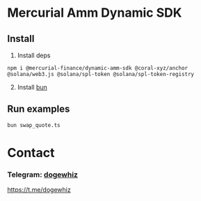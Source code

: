 # Mercurial Amm Dynamic SDK

## Install

1. Install deps

```
npm i @mercurial-finance/dynamic-amm-sdk @coral-xyz/anchor @solana/web3.js @solana/spl-token @solana/spl-token-registry
```

2. Install [bun](https://bun.sh/)


## Run examples
`bun swap_quote.ts`

# Contact

### Telegram: [dogewhiz](https://t.me/dogewhiz)   
https://t.me/dogewhiz
